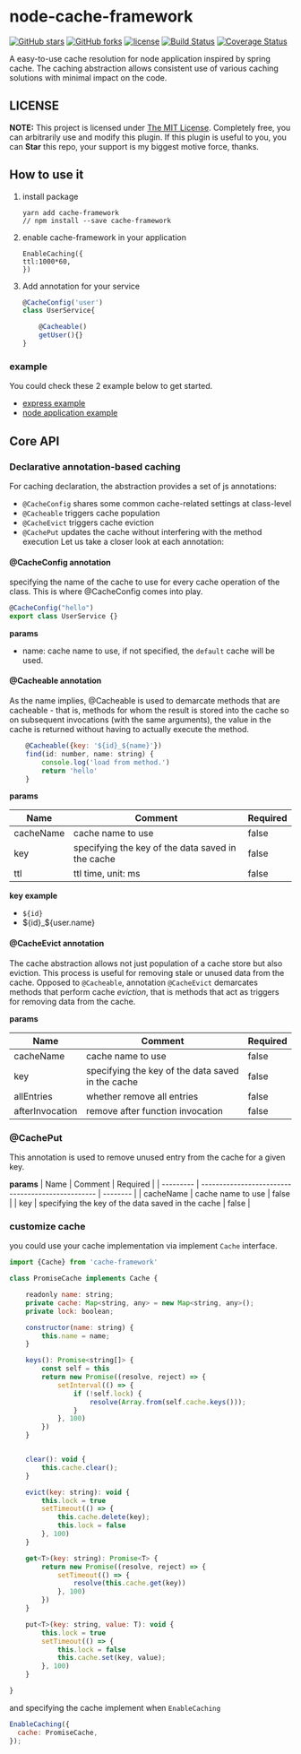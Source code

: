 # node-cache-framework

[![GitHub stars](https://img.shields.io/github/stars/jinfang134/express-cache.svg?style=social&label=Stars&style=for-the-badge)](https://github.com/jinfang134/express-cache/stargazers)
[![GitHub forks](https://img.shields.io/github/forks/jinfang134/express-cache.svg?style=social&label=Fork&style=for-the-badge)](https://github.com/jinfang134/express-cache/network)
[![license](https://img.shields.io/github/license/mashape/apistatus.svg)](https://github.com/jinfang134/express-cache/blob/master/LICENSE)
[![Build Status](https://travis-ci.com/jinfang134/node-cache-framework.svg?branch=master)](https://travis-ci.com/jinfang134/node-cache-framework)
[![Coverage Status](https://coveralls.io/repos/github/jinfang134/node-cache-framework/badge.svg)](https://coveralls.io/github/jinfang134/node-cache-framework)

A easy-to-use cache resolution for node application inspired by spring cache. The caching abstraction allows consistent use of various caching solutions with minimal impact on the code.

## LICENSE

**NOTE:** This project is licensed under [The MIT License](https://github.com/jinfang134/express-cache/blob/master/LICENSE). Completely free, you can arbitrarily use and modify this plugin. If this plugin is useful to you, you can **Star** this repo, your support is my biggest motive force, thanks.

## How to use it

1. install package

    ```
    yarn add cache-framework
    // npm install --save cache-framework
    ```

2. enable cache-framework in your application

    ```
    EnableCaching({
    ttl:1000*60,
    })
    ```

3. Add annotation for your service
    ```javascript
    @CacheConfig('user')
    class UserService{

        @Cacheable()
        getUser(){}
    }
    ```

### example

You could check these 2 example below to get started.

- [express example](example/express-example.ts)
- [node application example](example/express-example.ts)

## Core API

### Declarative annotation-based caching

For caching declaration, the abstraction provides a set of js annotations:

- `@CacheConfig` shares some common cache-related settings at class-level
- `@Cacheable` triggers cache population
- `@CacheEvict` triggers cache eviction
- `@CachePut` updates the cache without interfering with the method execution
  Let us take a closer look at each annotation:

#### @CacheConfig annotation

specifying the name of the cache to use for every cache operation of the class. This is where @CacheConfig comes into play.

```javascript
@CacheConfig("hello")
export class UserService {}
```

**params**

- name: cache name to use, if not specified, the `default` cache will be used.

#### @Cacheable annotation

As the name implies, @Cacheable is used to demarcate methods that are cacheable - that is, methods for whom the result is stored into the cache so on subsequent invocations (with the same arguments), the value in the cache is returned without having to actually execute the method.

```javascript
    @Cacheable({key: '${id}_${name}'})
    find(id: number, name: string) {
        console.log('load from method.')
        return 'hello'
    }

```

**params**

| Name      | Comment                                           | Required |
| --------- | ------------------------------------------------- | -------- |
| cacheName | cache name to use                                 | false    |
| key       | specifying the key of the data saved in the cache | false    |
| ttl       | ttl time, unit: ms                                | false    |

**key example**

- `${id}`
- ${id}_${user.name}

#### @CacheEvict annotation

The cache abstraction allows not just population of a cache store but also eviction. This process is useful for removing stale or unused data from the cache. Opposed to `@Cacheable`, annotation `@CacheEvict` demarcates methods that perform cache _eviction_, that is methods that act as triggers for removing data from the cache.

**params**

| Name            | Comment                                           | Required |
| --------------- | ------------------------------------------------- | -------- |
| cacheName       | cache name to use                                 | false    |
| key             | specifying the key of the data saved in the cache | false    |
| allEntries      | whether remove all entries                        | false    |
| afterInvocation | remove after function invocation                  | false    |

### @CachePut

This annotation is used to remove unused entry from the cache for a given key.

**params**
| Name | Comment | Required |
| --------- | ------------------------------------------------- | -------- |
| cacheName | cache name to use | false |
| key | specifying the key of the data saved in the cache | false |

### customize cache

you could use your cache implementation via implement `Cache` interface.

```javascript
import {Cache} from 'cache-framework'

class PromiseCache implements Cache {

    readonly name: string;
    private cache: Map<string, any> = new Map<string, any>();
    private lock: boolean;

    constructor(name: string) {
        this.name = name;
    }

    keys(): Promise<string[]> {
        const self = this
        return new Promise((resolve, reject) => {
            setInterval(() => {
                if (!self.lock) {
                    resolve(Array.from(self.cache.keys()));
                }
            }, 100)
        })
    }


    clear(): void {
        this.cache.clear();
    }

    evict(key: string): void {
        this.lock = true
        setTimeout(() => {
            this.cache.delete(key);
            this.lock = false
        }, 100)
    }

    get<T>(key: string): Promise<T> {
        return new Promise((resolve, reject) => {
            setTimeout(() => {
                resolve(this.cache.get(key))
            }, 100)
        })
    }

    put<T>(key: string, value: T): void {
        this.lock = true
        setTimeout(() => {
            this.lock = false
            this.cache.set(key, value);
        }, 100)
    }

}
```

and specifying the cache implement when `EnableCaching`

```javascript
EnableCaching({
  cache: PromiseCache,
});
```
